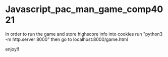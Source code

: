 # Javascript_pac_man_game_comp4021

In order to run the game and store highscore info into cookies run "python3 -m http.server 8000"
then go to localhost:8000/game.html

enjoy!!
